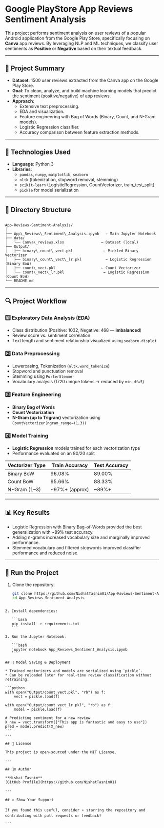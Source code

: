 # Google PlayStore App Reviews Sentiment Analysis

This project performs sentiment analysis on user reviews of a popular Android application from the Google Play Store, specifically focusing on **Canva** app reviews. By leveraging NLP and ML techniques, we classify user sentiments as **Positive** or **Negative** based on their textual feedback.

---

## 📌 Project Summary

- **Dataset**: 1500 user reviews extracted from the Canva app on the Google Play Store.
- **Goal**: To clean, analyze, and build machine learning models that predict the sentiment (positive/negative) of app reviews.
- **Approach**:
  - Extensive text preprocessing.
  - EDA and visualization.
  - Feature engineering with Bag of Words (Binary, Count, and N-Gram models).
  - Logistic Regression classifier.
  - Accuracy comparison between feature extraction methods.

---

## 🧰 Technologies Used

- **Language**: Python 3
- **Libraries**: 
  - `pandas`, `numpy`, `matplotlib`, `seaborn`
  - `nltk` (tokenization, stopword removal, stemming)
  - `scikit-learn` (LogisticRegression, CountVectorizer, train_test_split)
  - `pickle` for model serialization

---

## 📂 Directory Structure

```

App-Reviews-Sentiment-Analysis/
│
├── App\_Reviews\_Sentiment\_Analysis.ipynb   ← Main Jupyter Notebook
├── data/
│   └── Canva\_reviews.xlsx                 ← Dataset (local)
├── Output/
│   ├── binary\_count\_vect.pkl              ← Pickled Binary Vectorizer
│   ├── binary\_count\_vect\_lr.pkl           ← Logistic Regression (Binary BoW)
│   ├── count\_vect.pkl                     ← Count Vectorizer
│   └── count\_vect\_lr.pkl                  ← Logistic Regression (Count BoW)
└── README.md

````

---

## 🔍 Project Workflow

### 1️⃣ Exploratory Data Analysis (EDA)
- Class distribution (Positive: 1032, Negative: 468 — **imbalanced**)
- Review score vs. sentiment correlation
- Text length and sentiment relationship visualized using `seaborn.displot`

### 2️⃣ Data Preprocessing
- Lowercasing, Tokenization (`nltk.word_tokenize`)
- Stopword and punctuation removal
- Stemming using `PorterStemmer`
- Vocabulary analysis (1720 unique tokens → reduced by `min_df=5`)

### 3️⃣ Feature Engineering
- **Binary Bag of Words**
- **Count Vectorization**
- **N-Gram (up to Trigram)** vectorization using `CountVectorizer(ngram_range=(1,3))`

### 4️⃣ Model Training
- **Logistic Regression** models trained for each vectorization type
- Performance evaluated on an 80/20 split

| Vectorizer Type | Train Accuracy | Test Accuracy |
|------------------|----------------|---------------|
| Binary BoW       | 96.08%         | 89.00%        |
| Count BoW        | 95.66%         | 88.33%        |
| N-Gram (1–3)     | ~97%+ (approx) | ~89%+         |

---

## 📊 Key Results

- Logistic Regression with Binary Bag-of-Words provided the best generalization with ~89% test accuracy.
- Adding n-grams increased vocabulary size and marginally improved performance.
- Stemmed vocabulary and filtered stopwords improved classifier performance and reduced noise.

---

## 🧪 Run the Project

1. Clone the repository:
   ```bash
   git clone https://github.com/NishatTasnim01/App-Reviews-Sentiment-Analysis.git
   cd App-Reviews-Sentiment-Analysis
````

2. Install dependencies:

   ```bash
   pip install -r requirements.txt
   ```

3. Run the Jupyter Notebook:

   ```bash
   jupyter notebook App_Reviews_Sentiment_Analysis.ipynb
   ```

## 💾 Model Saving & Deployment

* Trained vectorizers and models are serialized using `pickle`.
* Can be reloaded later for real-time review classification without retraining.

```python
with open("Output/count_vect.pkl", "rb") as f:
    vect = pickle.load(f)

with open("Output/count_vect_lr.pkl", "rb") as f:
    model = pickle.load(f)

# Predicting sentiment for a new review
X_new = vect.transform(["This app is fantastic and easy to use"])
pred = model.predict(X_new)
```
---

## 📝 License

This project is open-sourced under the MIT License.

---

## 🙋‍♀️ Author

**Nishat Tasnim**
[GitHub Profile](https://github.com/NishatTasnim01)

---

## ⭐ Show Your Support

If you found this useful, consider ⭐ starring the repository and contributing with pull requests or feedback!

```

